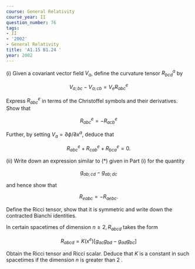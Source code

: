 ```yaml
---
course: General Relativity
course_year: II
question_number: 76
tags:
- II
- '2002'
- General Relativity
title: 'A1.15 B1.24 '
year: 2002
---
```



(i) Given a covariant vector field $V_{a}$, define the curvature tensor $R_{b c d}^{a}$ by

$$V_{a ; b c}-V_{a ; c b}=V_{e} R_{a b c}^{e}$$

Express $R_{a b c}^{e}$ in terms of the Christoffel symbols and their derivatives. Show that

$$R_{a b c}^{e}=-R_{a c b}^{e}$$

Further, by setting $V_{a}=\partial \phi / \partial x^{a}$, deduce that

$$R_{a b c}^{e}+R_{c a b}^{e}+R_{b c a}^{e}=0 .$$

(ii) Write down an expression similar to (*) given in Part (i) for the quantity

$$g_{a b ; c d}-g_{a b ; d c}$$

and hence show that

$$R_{e a b c}=-R_{a e b c} .$$

Define the Ricci tensor, show that it is symmetric and write down the contracted Bianchi identities.

In certain spacetimes of dimension $n \geq 2, R_{a b c d}$ takes the form

$$R_{a b c d}=K\left(x^{e}\right)\left[g_{a c} g_{b d}-g_{a d} g_{b c}\right]$$

Obtain the Ricci tensor and Ricci scalar. Deduce that $K$ is a constant in such spacetimes if the dimension $n$ is greater than 2 .